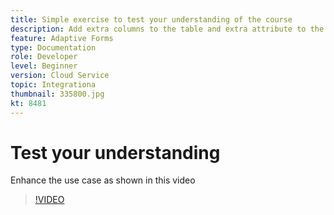 ```yaml
---
title: Simple exercise to test your understanding of the course
description: Add extra columns to the table and extra attribute to the search criteria
feature: Adaptive Forms
type: Documentation
role: Developer
level: Beginner
version: Cloud Service
topic: Integrationa
thumbnail: 335800.jpg
kt: 8481
---
```

# Test your understanding

Enhance the use case as shown in this video

>[!VIDEO](https://video.tv.adobe.com/v/335800/?quality=12&learn=on)


